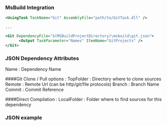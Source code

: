 ### MsBuild Integration ###

```xml
<UsingTask TaskName="Git" AssemblyFile="path/to/GitTask.dll" />

...

<Git DependencyFile="$(MSBuildProjectDirectory)\msbuild\git.json">
      <Output TaskParameter="Names" ItemName="GitProjects" />
</Git>
```

### JSON Dependency Attributes ###

Name : Dependency Name

####Git Clone / Pull options :
TopFolder : Directory where to clone sources
Remote : Remote Url (can be http/git/file protocols)
Branch : Branch Name
Commit : Commit Reference

####Direct Compilation :
LocalFolder : Folder where to find sources for this dependency
### JSON example ###

